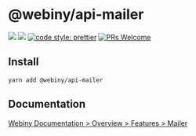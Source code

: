 # @webiny/api-mailer
[![](https://img.shields.io/npm/dw/@webiny/api-mailer.svg)](https://www.npmjs.com/package/@webiny/api-mailer) 
[![](https://img.shields.io/npm/v/@webiny/api-mailer.svg)](https://www.npmjs.com/package/@webiny/api-mailer)
[![code style: prettier](https://img.shields.io/badge/code_style-prettier-ff69b4.svg?style=flat-square)](https://github.com/prettier/prettier)
[![PRs Welcome](https://img.shields.io/badge/PRs-welcome-brightgreen.svg?style=flat-square)](http://makeapullrequest.com)

  
## Install
```
yarn add @webiny/api-mailer
```

## Documentation
[Webiny Documentation > Overview > Features > Mailer](https://www.webiny.com/docs/overview/features/mailer)